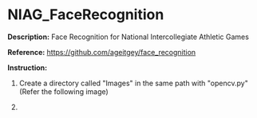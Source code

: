 # NIAG_FaceRecognition

**Description:** Face Recognition for National Intercollegiate Athletic Games

**Reference:** https://github.com/ageitgey/face_recognition

**Instruction:** 
1. Create a directory called "Images" in the same path with "opencv.py" (Refer the following image)



2. 
